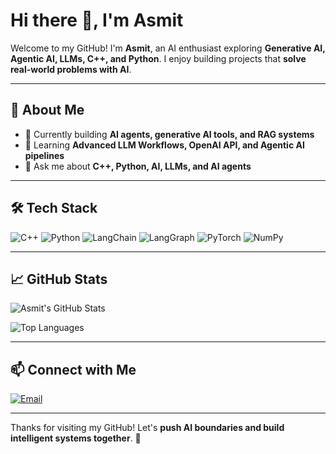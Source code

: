 # Hi there 👋, I'm Asmit

Welcome to my GitHub! I'm **Asmit**, an AI enthusiast exploring **Generative AI, Agentic AI, LLMs, C++, and Python**. I enjoy building projects that **solve real-world problems with AI**.

---

## 🚀 About Me

- 🔭 Currently building **AI agents, generative AI tools, and RAG systems**  
- 🌱 Learning **Advanced LLM Workflows, OpenAI API, and Agentic AI pipelines**  
- 💬 Ask me about **C++, Python, AI, LLMs, and AI agents**

---

## 🛠️ Tech Stack

![C++](https://img.shields.io/badge/C++-00599C?style=for-the-badge&logo=c%2B%2B&logoColor=white)
![Python](https://img.shields.io/badge/Python-3776AB?style=for-the-badge&logo=python&logoColor=white)
![LangChain](https://img.shields.io/badge/LangChain-4B0082?style=for-the-badge)
![LangGraph](https://img.shields.io/badge/LangGraph-FF6F61?style=for-the-badge)
![PyTorch](https://img.shields.io/badge/PyTorch-EE4C2C?style=for-the-badge&logo=pytorch&logoColor=white)
![NumPy](https://img.shields.io/badge/NumPy-013243?style=for-the-badge&logo=numpy&logoColor=white)

---

## 📈 GitHub Stats

![Asmit's GitHub Stats](https://github-readme-stats.vercel.app/api?username=the-asmit&show_icons=true&theme=radical&count_private=true&hide=issues)

![Top Languages](https://github-readme-stats.vercel.app/api/top-langs/?username=the-asmit&layout=compact&theme=radical)

---

## 📫 Connect with Me
  
[![Email](https://img.shields.io/badge/Email-Asmit-D14836?style=for-the-badge&logo=gmail&logoColor=white)](mailto:asmitnayan@gmail.com)

---

Thanks for visiting my GitHub! Let's **push AI boundaries and build intelligent systems together**. 🌟
